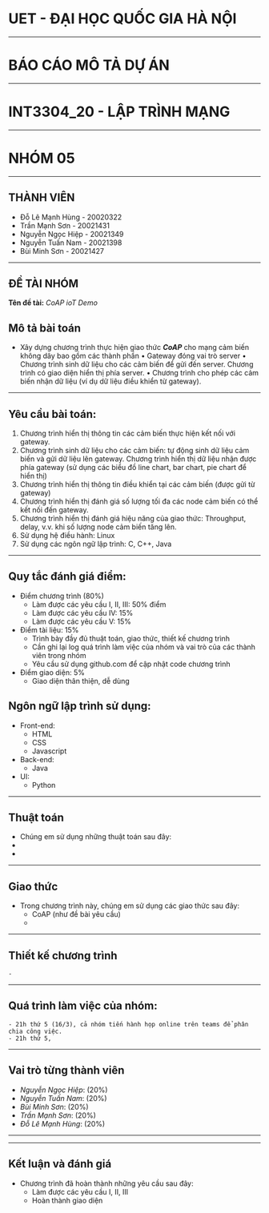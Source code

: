 # UET - ĐẠI HỌC QUỐC GIA HÀ NỘI

-----------------------------------------------------------------------------------------------------------------------------------------------------------------------

# BÁO CÁO MÔ TẢ DỰ ÁN

-----------------------------------------------------------------------------------------------------------------------------------------------------------------------

# INT3304_20 - LẬP TRÌNH MẠNG

-----------------------------------------------------------------------------------------------------------------------------------------------------------------------

# NHÓM 05

-----------------------------------------------------------------------------------------------------------------------------------------------------------------------

## THÀNH VIÊN

- Đỗ Lê Mạnh Hùng - 20020322
- Trần Mạnh Sơn -  20021431
- Nguyễn Ngọc Hiệp - 20021349
- Nguyễn Tuấn Nam - 20021398 
- Bùi Minh Sơn - 20021427


-----------------------------------------------------------------------------------------------------------------------------------------------------------------------

## ĐỀ TÀI NHÓM

**Tên đề tài:** _CoAP ioT Demo_

## Mô tả bài toán

- Xây dựng chương trình thực hiện giao thức **_CoAP_** cho mạng cảm biến không dây bao gồm các thành phần 
    •	Gateway đóng vai trò server
    •	Chương trình sinh dữ liệu cho các cảm biến để gửi đến server. Chương trình có giao diện hiển thị phía server.
    •	Chương trình cho phép các cảm biến nhận dữ liệu (ví dụ dữ liệu điều khiển từ gateway).

 -----------------------------------------------------------------------------------------------------------------------------------------------------------------------

 ## Yêu cầu bài toán:

 1. Chương trình hiển thị thông tin các cảm biến thực hiện kết nối với gateway.
 2.	Chương trình sinh dữ liệu cho các cảm biến: tự động sinh dữ liệu cảm biến và gửi dữ liệu lên gateway. 
 Chương trình hiển thị dữ liệu nhận được phía gateway (sử dụng các biểu đồ line chart, bar chart, pie chart để hiển thị)
 3.	Chương trình hiển thị thông tin điều khiển tại các cảm biến (được gửi từ gateway)
 4.	Chương trình hiển thị đánh giá số lượng tối đa các node cảm biến có thể kết nối đến gateway.
 5.	Chương trình hiển thị đánh giá hiệu năng của giao thức: Throughput, delay, v.v. khi số lượng node cảm biến tăng lên.
 6. Sử dụng hệ điều hành: Linux
 7. Sử dụng các ngôn ngữ lập trình: C, C++, Java

-----------------------------------------------------------------------------------------------------------------------------------------------------------------------

## Quy tắc đánh giá điểm:
- Điểm chương trình (80%) 
    + Làm được các yêu cầu I, II, III: 50% điểm
    + Làm được các yêu cầu IV: 15%
    + Làm được các yêu cầu V: 15%
- Điểm tài liệu: 15% 
    + Trình bày đầy đủ thuật toán, giao thức, thiết kế chương trình
    + Cần ghi lại log quá trình làm việc của nhóm và vai trò của các thành viên 
trong nhóm
    + Yêu cầu sử dụng github.com để cập nhật code chương trình
- Điểm giao diện: 5%
    + Giao diện thân thiện, dễ dùng


## Ngôn ngữ lập trình sử dụng:

- Front-end:
    + HTML
    + CSS
    + Javascript
- Back-end:
    + Java
- UI:
    + Python

-----------------------------------------------------------------------------------------------------------------------------------------------------------------------

## Thuật toán

- Chúng em sử dụng những thuật toán sau đây:
 - 
 - 
-----------------------------------------------------------------------------------------------------------------------------------------------------------------------

## Giao thức

- Trong chương trình này, chúng em sử dụng các giao thức sau đây:
    - CoAP (như đề bài yêu cầu)
    - 
-----------------------------------------------------------------------------------------------------------------------------------------------------------------------

## Thiết kế chương trình
    - 

-----------------------------------------------------------------------------------------------------------------------------------------------------------------------

## Quá trình làm việc của nhóm:
    - 21h thứ 5 (16/3), cả nhóm tiến hành họp online trên teams để phân chia công việc.
    - 21h thứ 5, 
-----------------------------------------------------------------------------------------------------------------------------------------------------------------------

## Vai trò từng thành viên

- _Nguyễn Ngọc Hiệp_:  (20%)
- _Nguyễn Tuấn Nam_:  (20%)
- _Bùi Minh Sơn_:  (20%)
- _Trần Mạnh Sơn_:   (20%)
- _Đỗ Lê Mạnh Hùng_:   (20%)

-----------------------------------------------------------------------------------------------------------------------------------------------------------------------

-----------------------------------------------------------------------------------------------------------------------------------------------------------------------

## Kết luận và đánh giá
 - Chương trình đã hoàn thành những yêu cầu sau đây:
    - Làm được các yêu cầu I, II, III
    - Hoàn thành giao diện 